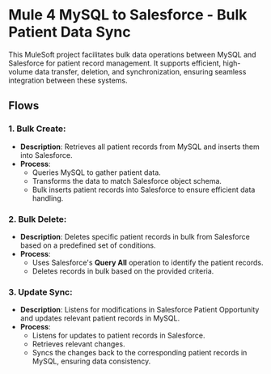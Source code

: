 # Mule 4 MySQL to Salesforce - Bulk Patient Data Sync

This MuleSoft project facilitates bulk data operations between MySQL and Salesforce for patient record management. It supports efficient, high-volume data transfer, deletion, and synchronization, ensuring seamless integration between these systems.

## Flows

### 1. **Bulk Create:**
- **Description**: Retrieves all patient records from MySQL and inserts them into Salesforce.
- **Process**:
  - Queries MySQL to gather patient data.
  - Transforms the data to match Salesforce object schema.
  - Bulk inserts patient records into Salesforce to ensure efficient data handling.
  
### 2. **Bulk Delete:**
- **Description**: Deletes specific patient records in bulk from Salesforce based on a predefined set of conditions.
- **Process**:
  - Uses Salesforce's **Query All** operation to identify the patient records.
  - Deletes records in bulk based on the provided criteria.
  
### 3. **Update Sync:**
- **Description**: Listens for modifications in Salesforce Patient Opportunity and updates relevant patient records in MySQL.
- **Process**:
  - Listens for updates to patient records in Salesforce.
  - Retrieves relevant changes.
  - Syncs the changes back to the corresponding patient records in MySQL, ensuring data consistency.
